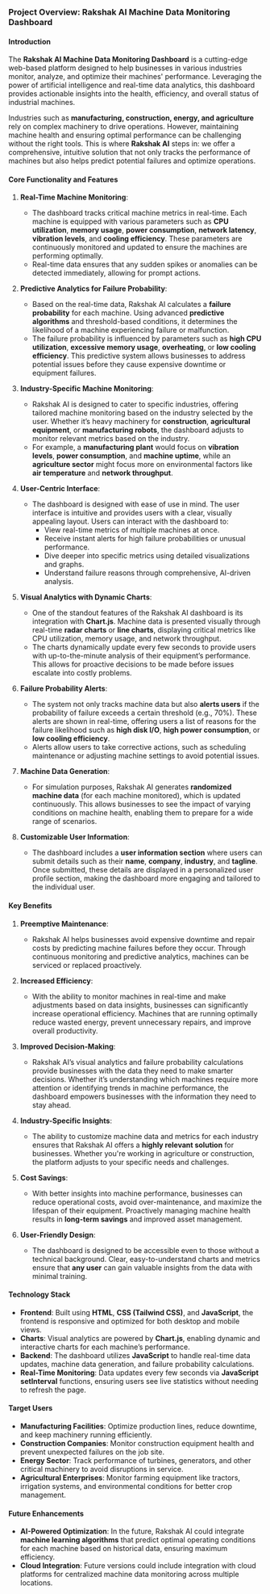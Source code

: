 
### **Project Overview: Rakshak AI Machine Data Monitoring Dashboard**

#### **Introduction**

The **Rakshak AI Machine Data Monitoring Dashboard** is a cutting-edge web-based platform designed to help businesses in various industries monitor, analyze, and optimize their machines' performance. Leveraging the power of artificial intelligence and real-time data analytics, this dashboard provides actionable insights into the health, efficiency, and overall status of industrial machines.

Industries such as **manufacturing, construction, energy, and agriculture** rely on complex machinery to drive operations. However, maintaining machine health and ensuring optimal performance can be challenging without the right tools. This is where **Rakshak AI** steps in: we offer a comprehensive, intuitive solution that not only tracks the performance of machines but also helps predict potential failures and optimize operations.

#### **Core Functionality and Features**

1. **Real-Time Machine Monitoring**:
   - The dashboard tracks critical machine metrics in real-time. Each machine is equipped with various parameters such as **CPU utilization**, **memory usage**, **power consumption**, **network latency**, **vibration levels**, and **cooling efficiency**. These parameters are continuously monitored and updated to ensure the machines are performing optimally.
   - Real-time data ensures that any sudden spikes or anomalies can be detected immediately, allowing for prompt actions.

2. **Predictive Analytics for Failure Probability**:
   - Based on the real-time data, Rakshak AI calculates a **failure probability** for each machine. Using advanced **predictive algorithms** and threshold-based conditions, it determines the likelihood of a machine experiencing failure or malfunction.
   - The failure probability is influenced by parameters such as **high CPU utilization**, **excessive memory usage**, **overheating**, or **low cooling efficiency**. This predictive system allows businesses to address potential issues before they cause expensive downtime or equipment failures.
   
3. **Industry-Specific Machine Monitoring**:
   - Rakshak AI is designed to cater to specific industries, offering tailored machine monitoring based on the industry selected by the user. Whether it’s heavy machinery for **construction**, **agricultural equipment**, or **manufacturing robots**, the dashboard adjusts to monitor relevant metrics based on the industry.
   - For example, a **manufacturing plant** would focus on **vibration levels**, **power consumption**, and **machine uptime**, while an **agriculture sector** might focus more on environmental factors like **air temperature** and **network throughput**.

4. **User-Centric Interface**:
   - The dashboard is designed with ease of use in mind. The user interface is intuitive and provides users with a clear, visually appealing layout. Users can interact with the dashboard to:
     - View real-time metrics of multiple machines at once.
     - Receive instant alerts for high failure probabilities or unusual performance.
     - Dive deeper into specific metrics using detailed visualizations and graphs.
     - Understand failure reasons through comprehensive, AI-driven analysis.

5. **Visual Analytics with Dynamic Charts**:
   - One of the standout features of the Rakshak AI dashboard is its integration with **Chart.js**. Machine data is presented visually through real-time **radar charts** or **line charts**, displaying critical metrics like CPU utilization, memory usage, and network throughput.
   - The charts dynamically update every few seconds to provide users with up-to-the-minute analysis of their equipment’s performance. This allows for proactive decisions to be made before issues escalate into costly problems.

6. **Failure Probability Alerts**:
   - The system not only tracks machine data but also **alerts users** if the probability of failure exceeds a certain threshold (e.g., 70%). These alerts are shown in real-time, offering users a list of reasons for the failure likelihood such as **high disk I/O**, **high power consumption**, or **low cooling efficiency**.
   - Alerts allow users to take corrective actions, such as scheduling maintenance or adjusting machine settings to avoid potential issues.

7. **Machine Data Generation**:
   - For simulation purposes, Rakshak AI generates **randomized machine data** (for each machine monitored), which is updated continuously. This allows businesses to see the impact of varying conditions on machine health, enabling them to prepare for a wide range of scenarios.
   
8. **Customizable User Information**:
   - The dashboard includes a **user information section** where users can submit details such as their **name**, **company**, **industry**, and **tagline**. Once submitted, these details are displayed in a personalized user profile section, making the dashboard more engaging and tailored to the individual user.

#### **Key Benefits**

1. **Preemptive Maintenance**:
   - Rakshak AI helps businesses avoid expensive downtime and repair costs by predicting machine failures before they occur. Through continuous monitoring and predictive analytics, machines can be serviced or replaced proactively.

2. **Increased Efficiency**:
   - With the ability to monitor machines in real-time and make adjustments based on data insights, businesses can significantly increase operational efficiency. Machines that are running optimally reduce wasted energy, prevent unnecessary repairs, and improve overall productivity.

3. **Improved Decision-Making**:
   - Rakshak AI’s visual analytics and failure probability calculations provide businesses with the data they need to make smarter decisions. Whether it’s understanding which machines require more attention or identifying trends in machine performance, the dashboard empowers businesses with the information they need to stay ahead.

4. **Industry-Specific Insights**:
   - The ability to customize machine data and metrics for each industry ensures that Rakshak AI offers a **highly relevant solution** for businesses. Whether you're working in agriculture or construction, the platform adjusts to your specific needs and challenges.

5. **Cost Savings**:
   - With better insights into machine performance, businesses can reduce operational costs, avoid over-maintenance, and maximize the lifespan of their equipment. Proactively managing machine health results in **long-term savings** and improved asset management.

6. **User-Friendly Design**:
   - The dashboard is designed to be accessible even to those without a technical background. Clear, easy-to-understand charts and metrics ensure that **any user** can gain valuable insights from the data with minimal training.

#### **Technology Stack**

- **Frontend**: Built using **HTML**, **CSS (Tailwind CSS)**, and **JavaScript**, the frontend is responsive and optimized for both desktop and mobile views.
- **Charts**: Visual analytics are powered by **Chart.js**, enabling dynamic and interactive charts for each machine’s performance.
- **Backend**: The dashboard utilizes **JavaScript** to handle real-time data updates, machine data generation, and failure probability calculations.
- **Real-Time Monitoring**: Data updates every few seconds via **JavaScript setInterval** functions, ensuring users see live statistics without needing to refresh the page.
  
#### **Target Users**

- **Manufacturing Facilities**: Optimize production lines, reduce downtime, and keep machinery running efficiently.
- **Construction Companies**: Monitor construction equipment health and prevent unexpected failures on the job site.
- **Energy Sector**: Track performance of turbines, generators, and other critical machinery to avoid disruptions in service.
- **Agricultural Enterprises**: Monitor farming equipment like tractors, irrigation systems, and environmental conditions for better crop management.

#### **Future Enhancements**

- **AI-Powered Optimization**: In the future, Rakshak AI could integrate **machine learning algorithms** that predict optimal operating conditions for each machine based on historical data, ensuring maximum efficiency.
- **Cloud Integration**: Future versions could include integration with cloud platforms for centralized machine data monitoring across multiple locations.


